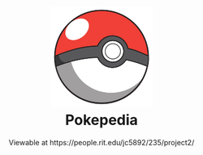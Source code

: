 <h1 align="center">
  <img src="https://github.com/xentriom/IGME-235/blob/main/235/project2/media/pokeball.png" width="200"><br>
  Pokepedia
</h1>
<p align="center">Viewable at https://people.rit.edu/jc5892/235/project2/</p>

